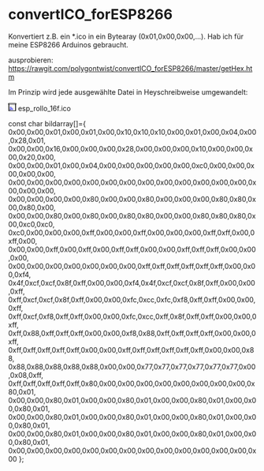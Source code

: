 # convertICO_forESP8266

Konvertiert z.B. ein *.ico in ein Bytearay (0x01,0x00,0x00,...).
Hab ich für meine ESP8266 Arduinos gebraucht.

ausprobieren: https://rawgit.com/polygontwist/convertICO_forESP8266/master/getHex.htm

Im Prinzip wird jede ausgewählte Datei in Heyschreibweise umgewandelt:


![Bild](https://github.com/polygontwist/convertICO_forESP8266/blob/master/esp_rollo_16f.png) esp_rollo_16f.ico

const char bildarray[]={
0x00,0x00,0x01,0x00,0x01,0x00,0x10,0x10,0x10,0x00,0x01,0x00,0x04,0x00,0x28,0x01,
0x00,0x00,0x16,0x00,0x00,0x00,0x28,0x00,0x00,0x00,0x10,0x00,0x00,0x00,0x20,0x00,
0x00,0x00,0x01,0x00,0x04,0x00,0x00,0x00,0x00,0x00,0xc0,0x00,0x00,0x00,0x00,0x00,
0x00,0x00,0x00,0x00,0x00,0x00,0x00,0x00,0x00,0x00,0x00,0x00,0x00,0x00,0x00,0x00,
0x00,0x00,0x00,0x00,0x80,0x00,0x00,0x80,0x00,0x00,0x00,0x80,0x80,0x00,0x80,0x00,
0x00,0x00,0x80,0x00,0x80,0x00,0x80,0x80,0x00,0x00,0x80,0x80,0x80,0x00,0xc0,0xc0,
0xc0,0x00,0x00,0x00,0xff,0x00,0x00,0xff,0x00,0x00,0x00,0xff,0xff,0x00,0xff,0x00,
0x00,0x00,0xff,0x00,0xff,0x00,0xff,0xff,0x00,0x00,0xff,0xff,0xff,0x00,0x00,0x00,
0x00,0x00,0x00,0x00,0x00,0x00,0x00,0xff,0xff,0xff,0xff,0xff,0xff,0x00,0x00,0xf4,
0x4f,0xcf,0xcf,0x8f,0xff,0x00,0x00,0xf4,0x4f,0xcf,0xcf,0x8f,0xff,0x00,0x00,0xff,
0xff,0xcf,0xcf,0x8f,0xff,0x00,0x00,0xfc,0xcc,0xfc,0xf8,0xff,0xff,0x00,0x00,0xff,
0xff,0xcf,0xf8,0xff,0xff,0x00,0x00,0xfc,0xcc,0xff,0x8f,0xff,0xff,0x00,0x00,0xff,
0xff,0x88,0xff,0xff,0xff,0x00,0x00,0xf8,0x88,0xff,0xff,0xff,0xff,0x00,0x00,0xff,
0xff,0xff,0xff,0xff,0xff,0x00,0x00,0xff,0xff,0xff,0xff,0xff,0xff,0x00,0x00,0x88,
0x88,0x88,0x88,0x88,0x88,0x00,0x00,0x77,0x77,0x77,0x77,0x77,0x77,0x00,0x08,0xff,
0xff,0xff,0xff,0xff,0xff,0x80,0x00,0x00,0x00,0x00,0x00,0x00,0x00,0x00,0x80,0x01,
0x00,0x00,0x80,0x01,0x00,0x00,0x80,0x01,0x00,0x00,0x80,0x01,0x00,0x00,0x80,0x01,
0x00,0x00,0x80,0x01,0x00,0x00,0x80,0x01,0x00,0x00,0x80,0x01,0x00,0x00,0x80,0x01,
0x00,0x00,0x80,0x01,0x00,0x00,0x80,0x01,0x00,0x00,0x80,0x01,0x00,0x00,0x80,0x01,
0x00,0x00,0x00,0x00,0x00,0x00,0x00,0x00,0x00,0x00,0x00,0x00,0x00,0x00
};

